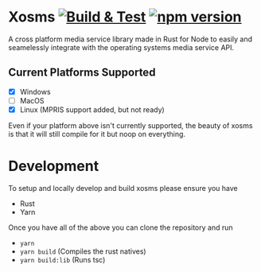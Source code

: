 # Xosms [![Build & Test](https://github.com/NovusTheory/xosms/actions/workflows/build-test.yml/badge.svg?branch=dev)](https://github.com/NovusTheory/xosms/actions/workflows/build-test.yml) [![npm version](https://badge.fury.io/js/xosms.svg)](https://badge.fury.io/js/xosms)
A cross platform media service library made in Rust for Node to easily and seamelessly integrate with the operating systems media service API.

## Current Platforms Supported
- [x] Windows
- [ ] MacOS
- [x] Linux (MPRIS support added, but not ready)

Even if your platform above isn't currently supported, the beauty of xosms is that it will still compile for it but noop on everything.

# Development
To setup and locally develop and build xosms please ensure you have
- Rust
- Yarn

Once you have all of the above you can clone the repository and run
- `yarn`
- `yarn build` (Compiles the rust natives)
- `yarn build:lib` (Runs tsc)
